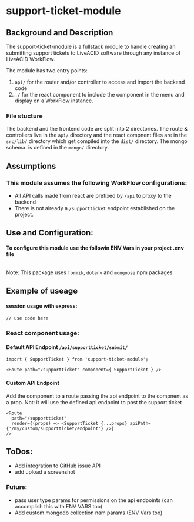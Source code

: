 # support-ticket-module

## Background and Description

The support-ticket-module is a fullstack module to handle creating an submitting support tickets to LiveACID software through any instance of LiveACID WorkFlow.

The module has two entry points: 
1. `api/` for the router and/or controller to access and import the backend code
2. `./` for the react component to include the component in the menu and display on a WorkFlow instance.

### File stucture
The backend and the frontend code are split into 2 directories. The route & controllers live in the `api/` directory and the react compnent files are in the `src/lib/` directory which get compiled into the `dist/` directory. The mongo schema. is defined in the `mongo/` directory. 

## Assumptions
### This module assumes the following WorkFlow configurations:

- All API calls made from react are prefixed by `/api` to proxy to  the backend
- There is not already a `/supportticket` endpoint established on the project.

## Use and Configuration:
#### To configure this module use the followin ENV Vars in your project .env file

```

```

Note: This package uses `formik`, `dotenv` and `mongoose` npm packages

## Example of useage
#### session usage with express:

```
// use code here

```

### React component usage:

#### Default API Endpoint `/api/supportticket/submit/`

```
import { SupportTicket } from 'support-ticket-module';

<Route path="/supportticket" component={ SupportTicket } />

```

#### Custom API Endpoint
Add the component to a route passing the api endpoint to the compnent as a prop. Not: it will use the defined api endpoint to post the support ticket 

```
<Route
  path="/supportticket"
  render={(props) => <SupportTicket {...props} apiPath={'/my/custom/supportticket/endpoint'} />}
/>

```

## ToDos:

- Add integration to GitHub issue API
- add upload a screenshot

### Future:
- pass user type params for permissions on the api endpoints (can accomplish this with ENV VARS too)
- Add custom mongodb collection nam params (ENV Vars too)

